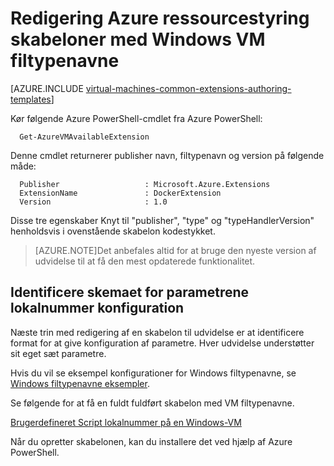 <properties
   pageTitle="Redigering skabeloner med Windows VM filtypenavne | Microsoft Azure"
   description="Få mere at vide om redigering Azure ressourcestyring skabeloner med udvidelser til Windows FOS"
   services="virtual-machines-windows"
   documentationCenter=""
   authors="kundanap"
   manager="timlt"
   editor=""
   tags="azure-resource-manager"/>

<tags
   ms.service="virtual-machines-windows"
   ms.devlang="na"
   ms.topic="article"
   ms.tgt_pltfrm="vm-windows"
   ms.workload="infrastructure-services"
   ms.date="03/29/2016"
   ms.author="kundanap"/>

# <a name="authoring-azure-resource-manager-templates-with-windows-vm-extensions"></a>Redigering Azure ressourcestyring skabeloner med Windows VM filtypenavne

[AZURE.INCLUDE [virtual-machines-common-extensions-authoring-templates](../../includes/virtual-machines-common-extensions-authoring-templates.md)]

Kør følgende Azure PowerShell-cmdlet fra Azure PowerShell:

      Get-AzureVMAvailableExtension


Denne cmdlet returnerer publisher navn, filtypenavn og version på følgende måde:

      Publisher                   : Microsoft.Azure.Extensions  
      ExtensionName               : DockerExtension
      Version                     : 1.0

Disse tre egenskaber Knyt til "publisher", "type" og "typeHandlerVersion" henholdsvis i ovenstående skabelon kodestykket.

>[AZURE.NOTE]Det anbefales altid for at bruge den nyeste version af udvidelse til at få den mest opdaterede funktionalitet.

## <a name="identifying-the-schema-for-the-extension-configuration-parameters"></a>Identificere skemaet for parametrene lokalnummer konfiguration

Næste trin med redigering af en skabelon til udvidelse er at identificere format for at give konfiguration af parametre. Hver udvidelse understøtter sit eget sæt parametre.

Hvis du vil se eksempel konfigurationer for Windows filtypenavne, se [Windows filtypenavne eksempler](virtual-machines-windows-extensions-configuration-samples.md).


Se følgende for at få en fuldt fuldført skabelon med VM filtypenavne.

[Brugerdefineret Script lokalnummer på en Windows-VM](https://github.com/Azure/azure-quickstart-templates/blob/b1908e74259da56a92800cace97350af1f1fc32b/201-list-storage-keys-windows-vm/azuredeploy.json/)


Når du opretter skabelonen, kan du installere det ved hjælp af Azure PowerShell.
